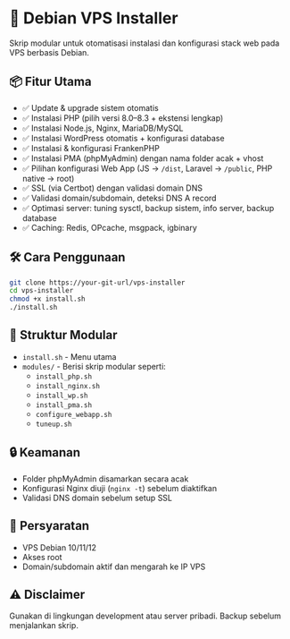 # 🧩 Debian VPS Installer

Skrip modular untuk otomatisasi instalasi dan konfigurasi stack web pada VPS berbasis Debian.

## 📦 Fitur Utama

- ✅ Update & upgrade sistem otomatis
- ✅ Instalasi PHP (pilih versi 8.0–8.3 + ekstensi lengkap)
- ✅ Instalasi Node.js, Nginx, MariaDB/MySQL
- ✅ Instalasi WordPress otomatis + konfigurasi database
- ✅ Instalasi & konfigurasi FrankenPHP
- ✅ Instalasi PMA (phpMyAdmin) dengan nama folder acak + vhost
- ✅ Pilihan konfigurasi Web App (JS → `/dist`, Laravel → `/public`, PHP native → root)
- ✅ SSL (via Certbot) dengan validasi domain DNS
- ✅ Validasi domain/subdomain, deteksi DNS A record
- ✅ Optimasi server: tuning sysctl, backup sistem, info server, backup database
- ✅ Caching: Redis, OPcache, msgpack, igbinary

## 🛠️ Cara Penggunaan

```bash
git clone https://your-git-url/vps-installer
cd vps-installer
chmod +x install.sh
./install.sh
```

## 📁 Struktur Modular

- `install.sh` - Menu utama
- `modules/` - Berisi skrip modular seperti:
  - `install_php.sh`
  - `install_nginx.sh`
  - `install_wp.sh`
  - `install_pma.sh`
  - `configure_webapp.sh`
  - `tuneup.sh`

## 🔒 Keamanan

- Folder phpMyAdmin disamarkan secara acak
- Konfigurasi Nginx diuji (`nginx -t`) sebelum diaktifkan
- Validasi DNS domain sebelum setup SSL

## 🧪 Persyaratan

- VPS Debian 10/11/12
- Akses root
- Domain/subdomain aktif dan mengarah ke IP VPS

## ⚠️ Disclaimer

Gunakan di lingkungan development atau server pribadi. Backup sebelum menjalankan skrip.

